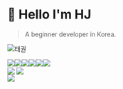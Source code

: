 # 🤗 Hello  I'm HJ  

> A beginner developer in Korea.

![태권](https://github.com/midhyun/midhyun/blob/master/%ED%83%9C%EA%B6%8C.gif)

<div align='left'>
<img src="https://img.shields.io/badge/Riot_Games-D32936?style=for-the-badge&logo=riot-games&logoColor=white"><img src="https://img.shields.io/badge/Zoom-2D8CFF?style=for-the-badge&logo=zoom&logoColor=white"><img src="https://img.shields.io/badge/Python-FFD43B?style=for-the-badge&logo=python&logoColor=blue"><img src="https://img.shields.io/badge/Discord-5865F2?style=for-the-badge&logo=discord&logoColor=white"><img src="https://img.shields.io/badge/VSCode-0078D4?style=for-the-badge&logo=visual%20studio%20code&logoColor=white"><img src="https://img.shields.io/badge/Windows-0078D6?style=for-the-badge&logo=windows&logoColor=white">
</div>
<img align='center' src="https://github-readme-stats.vercel.app/api?username=midhyun">
<img align='center' src="http://mazassumnida.wtf/api/v2/generate_badge?boj=sale9582">

<div align='left'>
  <img src="https://hits.seeyoufarm.com/api/count/incr/badge.svg?url=https%3A%2F%2Fgithub.com%2Fmidhyun1212%2Fhit-counter"><img 

